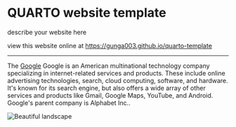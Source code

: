 # QUARTO website template 

describe your website here

view this website online at <https://gunga003.github.io/quarto-template>

---

​The [Google](https://www.google.com/) Google is an American multinational technology company specializing in internet-related services and products. These include online advertising technologies, search, cloud computing, software, and hardware. It's known for its search engine, but also offers a wide array of other services and products like Gmail, Google Maps, YouTube, and Android. Google's parent company is Alphabet Inc.. 

![Beautiful landscape](https://example.com/images/landscape.jpg "Mountain view at sunset")
